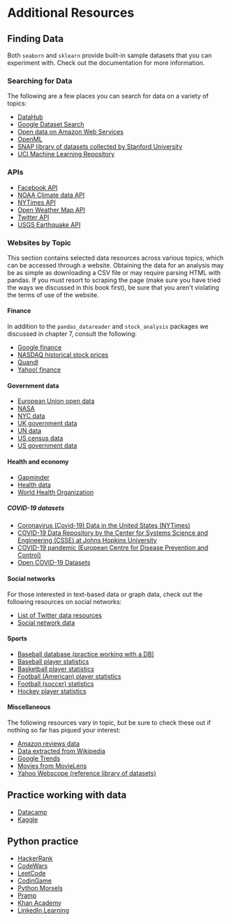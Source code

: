 # Additional Resources

## Finding Data
Both `seaborn` and `sklearn` provide built-in sample datasets that you can experiment with. Check out the documentation for more information.

### Searching for Data
The following are a few places you can search for data on a variety of topics:
- [DataHub](https://datahub.io/search)
- [Google Dataset Search](https://datasetsearch.research.google.com/)
- [Open data on Amazon Web Services](https://registry.opendata.aws/)
- [OpenML](https://www.openml.org)
- [SNAP library of datasets collected by Stanford University](https://snap.stanford.edu/data/index.html)
- [UCI Machine Learning Repository](http://archive.ics.uci.edu/ml/index.php)

### APIs
- [Facebook API](https://developers.facebook.com/docs/graph-api)
- [NOAA Climate data API](https://www.ncdc.noaa.gov/cdo-web/webservices/v2)
- [NYTimes API](https://developer.nytimes.com/)
- [Open Weather Map API](https://openweathermap.org/api)
- [Twitter API](https://developer.twitter.com/en/docs)
- [USGS Earthquake API](https://earthquake.usgs.gov/fdsnws/event/1/)

### Websites by Topic
This section contains selected data resources across various topics, which can be accessed through a website. Obtaining the data for an analysis may be as simple as downloading a CSV file or may require parsing HTML with pandas. If you must resort to scraping the page (make sure you have tried the ways we discussed in this book first), be sure that you aren't violating the terms of use of the website.

#### Finance
In addition to the `pandas_datareader` and `stock_analysis` packages we discussed in chapter 7, consult the following:
- [Google finance](https://google.com/finance)
- [NASDAQ historical stock prices](https://www.nasdaq.com/market-activity/quotes/historical)
- [Quandl](https://www.quandl.com)
- [Yahoo! finance](https://finance.yahoo.com)

#### Government data
- [European Union open data](http://data.europa.eu/euodp/en/data)
- [NASA](https://nasa.github.io/data-nasa-gov-frontpage/)
- [NYC data](https://opendata.cityofnewyork.us/data/)
- [UK government data](https://data.gov.uk/)
- [UN data](http://data.un.org/)
- [US census data](https://census.gov/data.html)
- [US government data](https://www.data.gov/)

#### Health and economy
- [Gapminder](https://www.gapminder.org/data/)
- [Health data](https://healthdata.gov/search/type/dataset)
- [World Health Organization](https://www.who.int/data/gho)

##### COVID-19 datasets
- [Coronavirus (Covid-19) Data in the United States (NYTimes)](https://github.com/nytimes/covid-19-data)
- [COVID-19 Data Repository by the Center for Systems Science and Engineering (CSSE) at Johns Hopkins University](https://github.com/CSSEGISandData/COVID-19)
- [COVID-19 pandemic (European Centre for Disease Prevention and Control)](https://www.ecdc.europa.eu/en/covid-19-pandemic)
- [Open COVID-19 Datasets](https://researchdata.wisc.edu/open-covid-19-datasets/)


#### Social networks
For those interested in text-based data or graph data, check out the following resources on social networks:
- [List of Twitter data resources](https://github.com/shaypal5/awesome-twitter-data)
- [Social network data](https://snap.stanford.edu/data/ego-Facebook.html)

#### Sports
- [Baseball database (practice working with a DB)](http://www.seanlahman.com/baseball-archive/statistics/)
- [Baseball player statistics](https://www.baseball-reference.com/players/)
- [Basketball player statistics](https://www.basketball-reference.com/players/)
- [Football (American) player statistics](https://www.pro-football-reference.com/players/)
- [Football (soccer) statistics](https://www.whoscored.com/Statistics)
- [Hockey player statistics](https://www.hockey-reference.com/players/)

#### Miscellaneous
The following resources vary in topic, but be sure to check these out if nothing so far has piqued your interest:
- [Amazon reviews data](https://snap.stanford.edu/data/web-Amazon.html)
- [Data extracted from Wikipedia](https://wiki.dbpedia.org/develop/datasets)
- [Google Trends](https://trends.google.com/trends/)
- [Movies from MovieLens](https://grouplens.org/datasets/movielens/)
- [Yahoo Webscope (reference library of datasets)](https://webscope.sandbox.yahoo.com/)

## Practice working with data
- [Datacamp](https://www.datacamp.com/)
- [Kaggle](https://www.kaggle.com/)

## Python practice
- [HackerRank](https://www.hackerrank.com)
- [CodeWars](https://www.codewars.com)
- [LeetCode](https://www.leetcode.com)
- [CodinGame](https://www.codingame.com)
- [Python Morsels](https://www.pythonmorsels.com/)
- [Pramp](https://www.pramp.com)
- [Khan Academy](https://www.khanacademy.org/)
- [LinkedIn Learning](https://www.linkedin.com/learning/)
